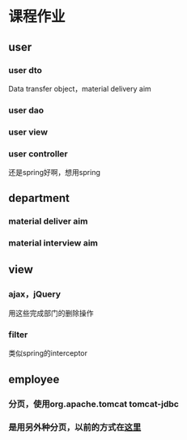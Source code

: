 # 课程作业
## user
### user dto
Data transfer object，material delivery aim
### user dao
### user view

### user controller
还是spring好啊，想用spring
## department
### material deliver aim
### material interview aim
## view
### ajax，jQuery
用这些完成部门的删除操作
### filter
类似spring的interceptor
## employee
### 分页，使用org.apache.tomcat tomcat-jdbc
### 是用另外种分页，以前的方式在[这里](https://github.com/790013438/employee_management/tree/ab2d283691679bb642031fc3a05966d672d6a92d)